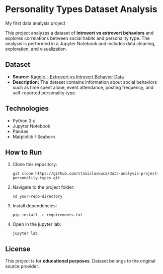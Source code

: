 # Personality Types Dataset Analysis
My first data analysis project

This project analyzes a dataset of **introvert vs extrovert behaviors** and explores correlations between social habits and personality type.
The analysis is performed in a Jupyter Notebook and includes data cleaning, exploration, and visualization.


## Dataset
- **Source:** [Kaggle – Extrovert vs Introvert Behavior Data](https://www.kaggle.com/datasets/rakeshkapilavai/extrovert-vs-introvert-behavior-data)  
- **Description:** The dataset contains information about social behaviors such as time spent alone, event attendance, posting frequency, and self-reported personality type.


## Technologies
- Python 3.x
- Jupyter Notebook
- Pandas  
- Matplotlib / Seaborn


## How to Run
1. Clone this repository:
   ```
   git clone https://github.com/stanislavkuca/data-analysis-project-personality-types.git
   ```

2. Navigate to the project folder:
   ```
   cd your-repo-directory
   ```

3. Install dependencies:
   ```
   pip install -r requirements.txt
   ```

4. Open in the jupyter lab:
   ```
   jupyter lab
   ```


## License
This project is for **educational purposes**. Dataset belongs to the original source provider.